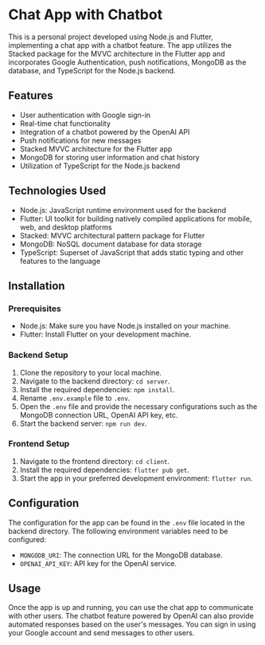 # Chat App with Chatbot

This is a personal project developed using Node.js and Flutter, implementing a chat app with a chatbot feature. The app utilizes the Stacked package for the MVVC architecture in the Flutter app and incorporates Google Authentication, push notifications, MongoDB as the database, and TypeScript for the Node.js backend.

## Features
- User authentication with Google sign-in
- Real-time chat functionality
- Integration of a chatbot powered by the OpenAI API
- Push notifications for new messages
- Stacked MVVC architecture for the Flutter app
- MongoDB for storing user information and chat history
- Utilization of TypeScript for the Node.js backend

## Technologies Used
- Node.js: JavaScript runtime environment used for the backend
- Flutter: UI toolkit for building natively compiled applications for mobile, web, and desktop platforms
- Stacked: MVVC architectural pattern package for Flutter
- MongoDB: NoSQL document database for data storage
- TypeScript: Superset of JavaScript that adds static typing and other features to the language

## Installation
### Prerequisites
- Node.js: Make sure you have Node.js installed on your machine.
- Flutter: Install Flutter on your development machine.

### Backend Setup
1. Clone the repository to your local machine.
2. Navigate to the backend directory: `cd server`.
3. Install the required dependencies: `npm install`.
4. Rename `.env.example` file to `.env`.
5. Open the `.env` file and provide the necessary configurations such as the MongoDB connection URL, OpenAI API key, etc.
6. Start the backend server: `npm run dev`.

### Frontend Setup
1. Navigate to the frontend directory: `cd client`.
2. Install the required dependencies: `flutter pub get`.
3. Start the app in your preferred development environment: `flutter run`.

## Configuration
The configuration for the app can be found in the `.env` file located in the backend directory. The following environment variables need to be configured:

- `MONGODB_URI`: The connection URL for the MongoDB database.
- `OPENAI_API_KEY`: API key for the OpenAI service.

## Usage
Once the app is up and running, you can use the chat app to communicate with other users. The chatbot feature powered by OpenAI can also provide automated responses based on the user's messages. You can sign in using your Google account and send messages to other users.
